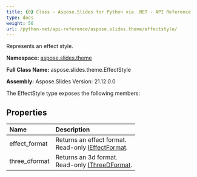 ```yaml
---
title: {0} Class - Aspose.Slides for Python via .NET - API Reference
type: docs
weight: 50
url: /python-net/api-reference/aspose.slides.theme/effectstyle/
---
```


Represents an effect style.

**Namespace:** [aspose.slides.theme](/python-net/api-reference/aspose.slides.theme/)

**Full Class Name:** aspose.slides.theme.EffectStyle

**Assembly:**  Aspose.Slides Version: 21.12.0.0

The EffectStyle type exposes the following members:
## **Properties**
|**Name**|**Description**|
| :- | :- |
|effect_format|Returns an effect format.<br/>            Read-only [IEffectFormat](/python-net/api-reference/aspose.slides/ieffectformat/).|
|three_dformat|Returns an 3d format.<br/>            Read-only [IThreeDFormat](/python-net/api-reference/aspose.slides/ithreedformat/).|
